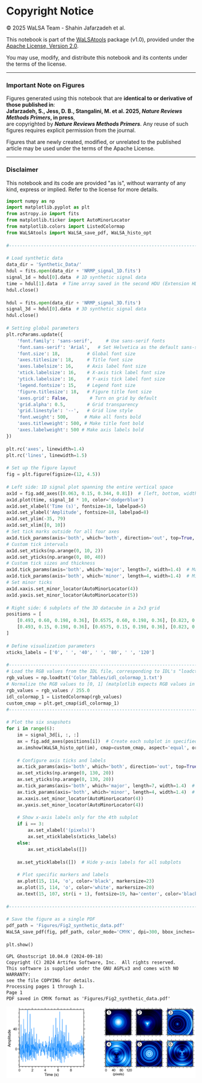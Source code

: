 # Copyright Notice

© 2025 WaLSA Team - Shahin Jafarzadeh et al.

This notebook is part of the [WaLSAtools](https://github.com/WaLSAteam/WaLSAtools) package (v1.0), provided under the [Apache License, Version 2.0](http://www.apache.org/licenses/LICENSE-2.0).

You may use, modify, and distribute this notebook and its contents under the terms of the license.

---

### **Important Note on Figures**
Figures generated using this notebook that are **identical to or derivative of those published in**:  
**Jafarzadeh, S., Jess, D. B., Stangalini, M. et al. 2025, ***Nature Reviews Methods Primers***, in press**,  
are copyrighted by ***Nature Reviews Methods Primers***. Any reuse of such figures requires explicit permission from the journal.

Figures that are newly created, modified, or unrelated to the published article may be used under the terms of the Apache License.

---

### **Disclaimer**
This notebook and its code are provided "as is", without warranty of any kind, express or implied. Refer to the license for more details.


```python
import numpy as np
import matplotlib.pyplot as plt
from astropy.io import fits
from matplotlib.ticker import AutoMinorLocator
from matplotlib.colors import ListedColormap
from WaLSAtools import WaLSA_save_pdf, WaLSA_histo_opt

#--------------------------------------------------------------------------

# Load synthetic data
data_dir = 'Synthetic_Data/'
hdul = fits.open(data_dir + 'NRMP_signal_1D.fits')
signal_1d = hdul[0].data  # 1D synthetic signal data
time = hdul[1].data  # Time array saved in the second HDU (Extension HDU 1)
hdul.close()

hdul = fits.open(data_dir + 'NRMP_signal_3D.fits')
signal_3d = hdul[0].data  # 3D synthetic signal data
hdul.close()

# Setting global parameters
plt.rcParams.update({
    'font.family': 'sans-serif',     # Use sans-serif fonts
    'font.sans-serif': 'Arial',   # Set Helvetica as the default sans-serif font
    'font.size': 18,          # Global font size
    'axes.titlesize': 18,     # Title font size
    'axes.labelsize': 16,     # Axis label font size
    'xtick.labelsize': 16,    # X-axis tick label font size
    'ytick.labelsize': 16,    # Y-axis tick label font size
    'legend.fontsize': 15,    # Legend font size
    'figure.titlesize': 18,   # Figure title font size
    'axes.grid': False,        # Turn on grid by default
    'grid.alpha': 0.5,        # Grid transparency
    'grid.linestyle': '--',   # Grid line style
    'font.weight': 500,      # Make all fonts bold
    'axes.titleweight': 500, # Make title font bold
    'axes.labelweight': 500 # Make axis labels bold
})

plt.rc('axes', linewidth=1.4)
plt.rc('lines', linewidth=1.5)

# Set up the figure layout
fig = plt.figure(figsize=(12, 4.5))

# Left side: 1D signal plot spanning the entire vertical space
ax1d = fig.add_axes([0.063, 0.15, 0.344, 0.81])  # [left, bottom, width, height]
ax1d.plot(time, signal_1d * 10, color='dodgerblue')
ax1d.set_xlabel('Time (s)', fontsize=18, labelpad=5)
ax1d.set_ylabel('Amplitude', fontsize=18, labelpad=8)
ax1d.set_ylim(-35, 79)
ax1d.set_xlim([0, 10])
# Set tick marks outside for all four axes
ax1d.tick_params(axis='both', which='both', direction='out', top=True, right=True)
# Custom tick intervals
ax1d.set_xticks(np.arange(0, 10, 2))
ax1d.set_yticks(np.arange(0, 80, 40))
# Custom tick sizes and thickness
ax1d.tick_params(axis='both', which='major', length=7, width=1.4)  # Major ticks
ax1d.tick_params(axis='both', which='minor', length=4, width=1.4)  # Minor ticks
# Set minor ticks
ax1d.xaxis.set_minor_locator(AutoMinorLocator(4))
ax1d.yaxis.set_minor_locator(AutoMinorLocator(5))

# Right side: 6 subplots of the 3D datacube in a 2x3 grid
positions = [
    [0.493, 0.60, 0.198, 0.36], [0.6575, 0.60, 0.198, 0.36], [0.823, 0.60, 0.198, 0.36],  # Top row
    [0.493, 0.15, 0.198, 0.36], [0.6575, 0.15, 0.198, 0.36], [0.823, 0.15, 0.198, 0.36]   # Bottom row
]

# Define visualization parameters
xticks_labels = ['0', ' ', '40', ' ', '80', ' ', '120']

#--------------------------------------------------------------------------
# Load the RGB values from the IDL file, corresponding to IDL's "loadct, 1" color table
rgb_values = np.loadtxt('Color_Tables/idl_colormap_1.txt')
# Normalize the RGB values to [0, 1] (matplotlib expects RGB values in this range)
rgb_values = rgb_values / 255.0
idl_colormap_1 = ListedColormap(rgb_values)
custom_cmap = plt.get_cmap(idl_colormap_1)
#--------------------------------------------------------------------------

# Plot the six snapshots
for i in range(6):
    im = signal_3d[i, :, :]
    ax = fig.add_axes(positions[i])  # Create each subplot in specified position
    ax.imshow(WaLSA_histo_opt(im), cmap=custom_cmap, aspect='equal', origin='lower')

    # Configure axis ticks and labels
    ax.tick_params(axis='both', which='both', direction='out', top=True, right=True)
    ax.set_xticks(np.arange(0, 130, 20))
    ax.set_yticks(np.arange(0, 130, 20))
    ax.tick_params(axis='both', which='major', length=7, width=1.4)  # Major ticks
    ax.tick_params(axis='both', which='minor', length=4, width=1.4)  # Minor ticks
    ax.xaxis.set_minor_locator(AutoMinorLocator(4))
    ax.yaxis.set_minor_locator(AutoMinorLocator(4))

    # Show x-axis labels only for the 4th subplot
    if i == 3:
        ax.set_xlabel('(pixels)')
        ax.set_xticklabels(xticks_labels)
    else:
        ax.set_xticklabels([])
    
    ax.set_yticklabels([])  # Hide y-axis labels for all subplots
    
    # Plot specific markers and labels
    ax.plot(15, 114, 'o', color='black', markersize=23)
    ax.plot(15, 114, 'o', color='white', markersize=20)
    ax.text(15, 107, str(i + 1), fontsize=19, ha='center', color='black', fontweight=500)

#--------------------------------------------------------------------------

# Save the figure as a single PDF
pdf_path = 'Figures/Fig2_synthetic_data.pdf'
WaLSA_save_pdf(fig, pdf_path, color_mode='CMYK', dpi=300, bbox_inches='tight', pad_inches=0)

plt.show()
```

    GPL Ghostscript 10.04.0 (2024-09-18)
    Copyright (C) 2024 Artifex Software, Inc.  All rights reserved.
    This software is supplied under the GNU AGPLv3 and comes with NO WARRANTY:
    see the file COPYING for details.
    Processing pages 1 through 1.
    Page 1
    PDF saved in CMYK format as 'Figures/Fig2_synthetic_data.pdf'



    
![png](FIG2__synthetic_data_files/FIG2__synthetic_data_1_1.png)
    



